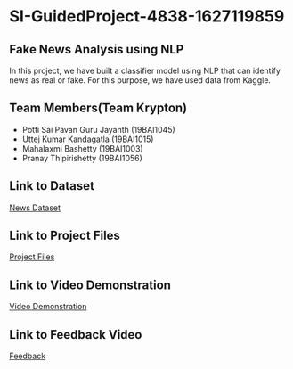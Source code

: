 # SI-GuidedProject-4838-1627119859

## Fake News Analysis using NLP

In this project, we have built a classifier model using NLP that can identify news as real or fake. For this purpose, we have used data from Kaggle.

## Team Members(Team Krypton)

- Potti Sai Pavan Guru Jayanth (19BAI1045)
- Uttej Kumar Kandagatla (19BAI1015)
- Mahalaxmi Bashetty (19BAI1003)
- Pranay Thipirishetty (19BAI1056)


## Link to Dataset
[News Dataset](https://drive.google.com/file/d/1mqEpnZho-oUhSsgBnE0fwPsaogkNzKqd/view?usp=sharing)

## Link to Project Files
[Project Files](https://drive.google.com/drive/folders/1Yua4Z0VK3XAGV1hLt-iUR1B26FFuwn8a?usp=sharing)

## Link to Video Demonstration
[Video Demonstration](https://drive.google.com/file/d/15DJ2-z4iV9kD1CAWScqFFdn3UvY8vw2i/view?usp=sharing)

## Link to Feedback Video
[Feedback](https://drive.google.com/file/d/19J5SKx3tdBMnT08hJgkpDTnj-mewdbhp/view?usp=sharing)
